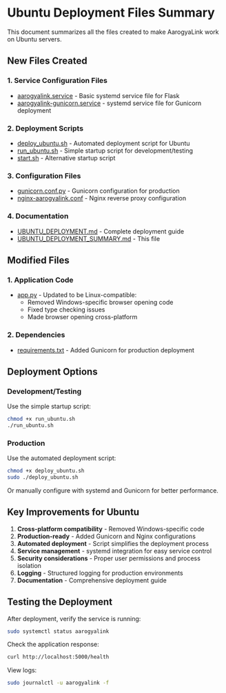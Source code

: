 # Ubuntu Deployment Files Summary

This document summarizes all the files created to make AarogyaLink work on Ubuntu servers.

## New Files Created

### 1. Service Configuration Files
- [aarogyalink.service](aarogyalink.service) - Basic systemd service file for Flask
- [aarogyalink-gunicorn.service](aarogyalink-gunicorn.service) - systemd service file for Gunicorn deployment

### 2. Deployment Scripts
- [deploy_ubuntu.sh](deploy_ubuntu.sh) - Automated deployment script for Ubuntu
- [run_ubuntu.sh](run_ubuntu.sh) - Simple startup script for development/testing
- [start.sh](start.sh) - Alternative startup script

### 3. Configuration Files
- [gunicorn.conf.py](gunicorn.conf.py) - Gunicorn configuration for production
- [nginx-aarogyalink.conf](nginx-aarogyalink.conf) - Nginx reverse proxy configuration

### 4. Documentation
- [UBUNTU_DEPLOYMENT.md](UBUNTU_DEPLOYMENT.md) - Complete deployment guide
- [UBUNTU_DEPLOYMENT_SUMMARY.md](UBUNTU_DEPLOYMENT_SUMMARY.md) - This file

## Modified Files

### 1. Application Code
- [app.py](app.py) - Updated to be Linux-compatible:
  - Removed Windows-specific browser opening code
  - Fixed type checking issues
  - Made browser opening cross-platform

### 2. Dependencies
- [requirements.txt](requirements.txt) - Added Gunicorn for production deployment

## Deployment Options

### Development/Testing
Use the simple startup script:
```bash
chmod +x run_ubuntu.sh
./run_ubuntu.sh
```

### Production
Use the automated deployment script:
```bash
chmod +x deploy_ubuntu.sh
sudo ./deploy_ubuntu.sh
```

Or manually configure with systemd and Gunicorn for better performance.

## Key Improvements for Ubuntu

1. **Cross-platform compatibility** - Removed Windows-specific code
2. **Production-ready** - Added Gunicorn and Nginx configurations
3. **Automated deployment** - Script simplifies the deployment process
4. **Service management** - systemd integration for easy service control
5. **Security considerations** - Proper user permissions and process isolation
6. **Logging** - Structured logging for production environments
7. **Documentation** - Comprehensive deployment guide

## Testing the Deployment

After deployment, verify the service is running:
```bash
sudo systemctl status aarogyalink
```

Check the application response:
```bash
curl http://localhost:5000/health
```

View logs:
```bash
sudo journalctl -u aarogyalink -f
```